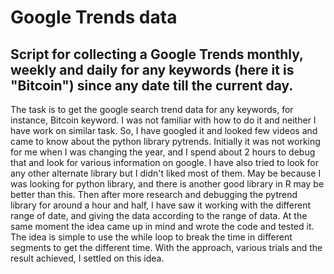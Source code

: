 # Google Trends data
## Script for collecting a Google Trends monthly, weekly and daily for any keywords (here it is "Bitcoin") since any date till the current day.
The task is to get the google search trend data for any keywords, for instance, Bitcoin keyword. I was not familiar with how to do it and neither I have work on similar task. So, I have googled it and looked few videos and came to know about the python library pytrends. Initially it was not working for me when I was changing the year, and I spend about 2 hours to debug that and look for various information on google. I have also tried to look for any other alternate library but I didn't liked most of them. May be because I was looking for python library, and there is another good library in R may be better than this. Then after more research and debugging the pytrend library for around a hour and half, I have saw it working with the different range of date, and giving the data according to the range of data. At the same moment the idea came up in mind and wrote the code and tested it. The idea is simple to use the while loop to break the time in different segments to get the different time. With the approach, various trials and the result achieved, I settled on this idea.
